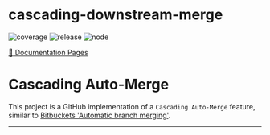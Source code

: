 # cascading-downstream-merge

![coverage](https://img.shields.io/badge/coverage-4.5%25-red)
![release](https://img.shields.io/badge/release-1.2-blue)
![node](https://img.shields.io/badge/NODE-v3.5-darkgreen)

[:open_file_folder: Documentation Pages](https://actionsdesk.github.io/cascading-downstream-merge/#/)

# Cascading Auto-Merge

This project is a GitHub implementation of a `Cascading Auto-Merge` feature, similar to [Bitbuckets 'Automatic branch merging'](https://confluence.atlassian.com/bitbucketserver/automatic-branch-merging-776639993.html).

---
